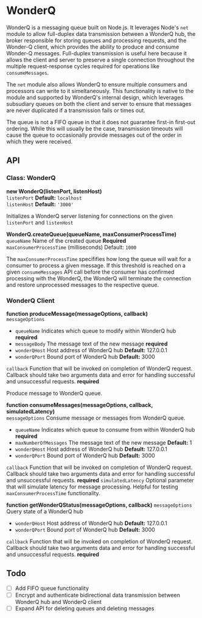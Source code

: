 # WonderQ

WonderQ is a messaging queue built on Node.js. It leverages Node's ```net``` module to allow full-duplex data transmission between a WonderQ hub, the broker responsible for storing queues and processing requests, and the Wonder-Q client, which provides the ability to produce and consume Wonder-Q messages. Full-duplex transmission is useful here because it allows the client and server to preserve a single connection throughout the multiple request-response cycles required for operations like ```consumeMessages```. 

The ```net``` module also allows WonderQ to ensure multiple consumers and processors can write to it simeltaneously. This functionality is native to the module and supported by WonderQ's internal design, which leverages subsudiary queues on both the client and server to ensure that messages are never duplicated if a transmission fails or times out. 

The queue is not a FIFO queue in that it does not guarantee first-in first-out ordering. While this will usually be the case, transmission timeouts will cause the queue to occasionally provide messages out of the order in which they were received.

## API

### Class: WonderQ

**new WonderQ(listenPort, listenHost)** <br/>
```listenPort``` <number> **Default:** ```localhost``` <br/>
```listenHost``` <string> **Default:** ```'3000'```

Initializes a WonderQ server listening for connections on the given ```listenPort``` and ```listenHost```


**WonderQ.createQueue(queueName, maxConsumerProcessTime)** <br/>
```queueName``` <string> Name of the created queue **Required** <br/>
```maxConsumerProcessTime``` <number> (milliseconds) Default: ```1000```

The ```maxConsumerProcessTime``` specififies how long the queue will wait for a consumer to process a given message. If this threshold is reached on a given ```consumeMessages``` API call before the consumer has confirmed processing with the WonderQ, the WonderQ will terminate the connection and restore unprocessed messages to the respective queue.


### WonderQ Client

**function produceMessage(messageOptions, callback)** <br/>
```messageOptions``` <object> 
* ```queueName``` <string> Indicates which queue to modify within WonderQ hub **required**
* ```messageBody``` <string> The message text of the new message **required**
* ```wonderQHost``` <string> Host address of WonderQ hub **Default:** 127.0.0.1
* ```wonderQPort``` <number> Bound port of WonderQ hub **Default:** 3000 <br/>

```callback``` <function> Function that will be invoked on completion of WonderQ request. Callback should take two arguments data and error for handling successful and unsuccessful requests. **required** <br/>

Produce message to WonderQ queue.

**function consumeMessages(messageOptions, callback, simulatedLatency)** <br/>
```messageOptions``` <object>
Consume message or messages from WonderQ queue.
* ```queueName``` <string> Indicates which queue to consume from within WonderQ hub **required**
* ```maxNumberOfMessages``` <number> The message text of the new message **Default:** 1
* ```wonderQHost```<string> Host address of WonderQ hub **Default:** 127.0.0.1
* ```wonderQPort``` <number> Bound port of WonderQ hub **Default:** 3000 <br/>

```callback``` <function> Function that will be invoked on completion of WonderQ request. Callback should take two arguments data and error for handling successful and unsuccessful requests. **required**
```simulatedLatency``` Optional parameter that will simulate latency for message processing. Helpful for testing ```maxConsumerProcessTime``` functionality.


**function getWonderQStatus(messageOptions, callback)**
```messageOptions``` <object>
Query state of a WonderQ hub 
* ```wonderQHost``` <string> Host address of WonderQ hub **Default:** 127.0.0.1 
* ```wonderQPort``` <number> Bound port of WonderQ hub **Default:** 3000 <br/>

```callback``` <function> Function that will be invoked on completion of WonderQ request. Callback should take two arguments data and error for handling successful and unsuccessful requests. **required**


## Todo
- [ ] Add FIFO queue functionality
- [ ] Encrypt and authenticate bidirectional data transmission between WonderQ hub and WonderQ client
- [ ] Expand API for deleting queues and deleting messages
